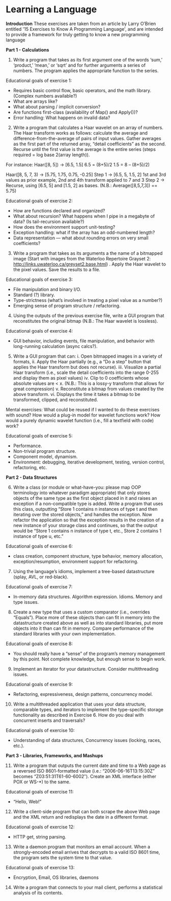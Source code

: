 Learning a Language
===================

__Introduction__
These exercises are taken from an article by Larry O’Brien entitled '15 Exercises to Know A Programming Language', and are intended to provide a framework for truly getting to know a new programming language

__Part 1 - Calculations__

1) Write a program that takes as its first argument one of the words ‘sum,’ ‘product,’ ‘mean,’ or ‘sqrt’  and for further arguments a series of numbers. The program applies the appropriate function to  the series.

Educational goals of exercise 1:
 * Requires basic control flow, basic operators, and the math library. (Complex numbers available?)
 * What are arrays like?
 * What about parsing / implicit conversion?
 * Are functions first-class (availability of Map() and Apply())?
 * Error handling: What happens on invalid data?

2) Write a program that calculates a Haar wavelet on an array of numbers. The Haar transform works as follows: calculate the average and difference-from-the-average of pairs of input values. Gather averages as the first part of the returned array, “detail coefficients” as the second. Recurse until the first value is the average is the entire series (steps required = log base 2(array length)).

For instance:
   Haar([8, 5]) ->  [6.5, 1.5]
   6.5 = (8+5)/2
   1.5 = 8 – (8+5)/2)

   Haar([8, 5, 7, 3) -> [5.75, 1.75, 0.75, -0.25]
   Step 1 -> [6.5, 5, 1.5, 2]
   1st and 3rd values as prior example, 2nd and 4th transform applied to 7 and 3
   Step 2 -> Recurse, using [6.5, 5] and [1.5, 2] as bases. (N.B.: Average([8,5,7,3]) == 5.75)

Educational goals of exercise 2:
 * How are functions declared and organized?
 * What about recursion? What happens when I pipe in a megabyte of data? (Is tail-recursion available?)
 * How does the environment support unit-testing?
 * Exception handling: what if the array has an odd-numbered length?
 * Data representation — what about rounding errors on very small coefficients?

3) Write a program that takes as its arguments a the name of a bitmapped image (Start with images from the Waterloo Repertoire Grayset 2: http://links.uwaterloo.ca/greyset2.base.html) . Apply the Haar wavelet to the pixel values. Save the results to a file.

Educational goals of exercise 3:
 * File manipulation and binary I/O.
 * Standard (?) library.
 * Type-strictness (what’s involved in treating a pixel value as a number?)
 * Emerging sense of program structure / refactoring.

4) Using the outputs of the previous exercise file, write a GUI program that reconstitutes the original bitmap (N.B.: The Haar wavelet is lossless).

Educational goals of exercise 4:
 * GUI behavior, including events, file manipulation, and behavior with long-running calculation (async calcs?).

5)  Write a GUI program that can:
 i. Open bitmapped images in a variety of formats,
 ii. Apply the Haar partially (e.g., a “Do a step” button that applies the Haar transform but does not recurse).
 iii. Visualize a partial Haar transform (i.e., scale the detail coefficients into the range 0-255 and display them as pixel values)
 iv. Clip to 0 coefficients whose absolute values are < x. (N.B.: This is a lossy-y transform that allows for great compression)
 v. Reconstitute a bitmap from values created by the above transform.
 vi. Displays the time it takes a bitmap to be transformed, clipped, and reconstituted.

Mental exercises: What could be reused if I wanted to do these exercises with sound? How would a plug-in model for wavelet functions work? How would a purely dynamic wavelet function (i.e., fill a textfield with code) work?

Educational goals of exercise 5:
 * Performance.
 * Non-trivial program structure.
 * Component model, dynamism.
 * Environment: debugging, iterative development, testing, version control, refactoring, etc.

__Part 2 - Data Structures__
 
6) Write a class (or module or what-have-you: please map OOP terminology into whatever paradigm appropriate) that only stores objects of the same type as the first object placed in it and raises an exception if a non-compatible type is added. Write a program that uses this class, outputting “Store 1 contains n instances of type t and then iterating over the stored objects,” and handles the exception. Now refactor the application so that the exception results in the creation of a new instance of your storage class and continues, so that the output would be “Store 1 contains n instance of type t, etc., Store 2 contains 1 instance of type u, etc.”

Educational goals of exercise 6:
 * class creation, component structure, type behavior, memory allocation, exception/resumption, environment support for refactoring.

7) Using the language’s idioms, implement a tree-based datastructure (splay, AVL, or red-black).

Educational goals of exercise 7:
 * In-memory data structures. Algorithm expression. Idioms. Memory and type issues.

8) Create a new type that uses a custom comparator (i.e., overrides “Equals”). Place more of these objects than can fit in memory into the datastructure created above as well as into standard libraries, put more objects into it than can fit in memory. Compare performance of the standard libraries with your own implementation.

Educational goals of exercise 8:
 * You should really have a “sense” of the program’s memory management by this point. Not complete knowledge, but enough sense to begin work.

9) Implement an iterator for your datastructure. Consider multithreading issues.

Educational goals of exercise 9:
 * Refactoring, expressiveness, design patterns, concurrency model.

10) Write a multithreaded application that uses your data structure, comparable types, and iterators to implement the type-specific storage functionality as described in Exercise 6. How do you deal with concurrent inserts and traversals?

Educational goals of exercise 10:
 * Understanding of data structures, Concurrency issues (locking, races, etc.).

__Part 3 - Libraries, Frameworks, and Mashups__

11) Write a program that outputs the current date and time to a Web page as a reversed ISO 8601-formatted value (i.e.: “2006-06-16T13:15:30Z” becomes “Z03:51:31T61-60-6002″). Create an XML interface (either POX or WS-*) to the same.

Educational goals of exercise 11:
 * “Hello, Web!”

12) Write a client-side program that can both scrape the above Web page and the XML return and redisplays the date in a different format.

Educational goals of exercise 12:
 * HTTP get, string parsing. 

13) Write a daemon program that monitors an email account. When a strongly-encoded email arrives that decrypts to a valid ISO 8601 time, the program sets the system time to that value.

Educational goals of exercise 13:
 * Encryption, Email, OS libraries, daemons

14) Write a program that connects to your mail client, performs a statistical analysis of its contents.
